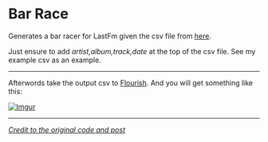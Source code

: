 # Bar Race
 
Generates a bar racer for LastFm given the csv file from [here](https://benjaminbenben.com/lastfm-to-csv/).

Just ensure to add *artist,album,track,date* at the top of the csv file. See my example csv as an example.

---

Afterwords take the output csv to [Flourish](https://app.flourish.studio). And you will get something like this:

[![Imgur](https://i.imgur.com/oPiM3Pf.png)](https://public.flourish.studio/visualisation/1473536/)

---

*[Credit to the original code and post](https://www.reddit.com/r/lastfm/comments/dimkkf/race_bar_chart_for_my_top_tracks_20052019/f3xykgj/)*

